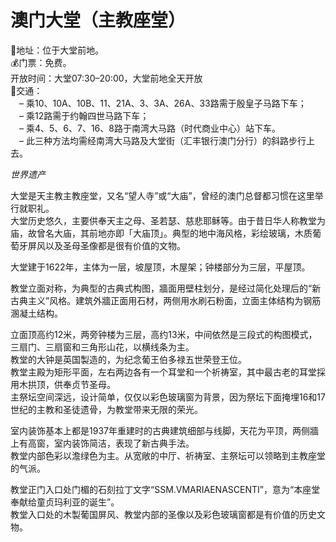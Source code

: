 # 澳门大堂（主教座堂）  
📍地址：位于大堂前地。  
💰门票：免费。  
开放时间：大堂07:30–20:00，大堂前地全天开放  
🚌交通：  
　– 乘10、10A、10B、11、21A、3、3A、26A、33路需于殷皇子马路下车；  
　– 乘12路需于约翰四世马路下车；  
　– 乘4、5、6、7、16、8路于南湾大马路（时代商业中心）站下车。  
　– 此三种方法均需经南湾大马路及大堂街（汇丰银行澳门分行）的斜路步行上去。  

*世界遗产*  

大堂是天主教主教座堂，又名“望人寺”或“大庙”，曾经的澳门总督都习惯在这里举行就职礼。  
大堂历史悠久，主要供奉天主之母、圣若瑟、慈悲耶稣等。由于昔日华人称教堂为庙，故曾名大庙，其前地亦即「大庙顶」。典型的地中海风格，彩绘玻璃，木质葡萄牙屏风以及圣母圣像都是很有价值的文物。  

大堂建于1622年，主体为一层，坡屋顶，木屋架；钟楼部分为三层，平屋顶。  

教堂立面对称，为典型的古典式构图，牆面用壁柱划分，是经过简化处理后的“新古典主义”风格。建筑外牆正面用石材，两侧用水刷石粉面，立面主体结构为钢筋溷凝土结构。  

立面顶高约12米，两旁钟楼为三层，高约13米，中间依然是三段式的构图模式，三扇门、三扇窗和三角形山花，以横线条为主。  
教堂的大钟是英国製造的，为纪念葡王伯多禄五世荣登王位。  
教堂主殿为矩形平面，左右两边各有一个耳堂和一个祈祷室，其中最古老的耳堂採用木拱顶，供奉贞节圣母。  
主祭坛空间深远，设计简单，仅仅以彩色玻璃窗为背景，因为祭坛下面掩埋16和17世纪的主教和圣徒遗骨，为教堂带来无限的荣光。  

室内装饰基本上都是1937年重建时的古典建筑细部与线脚，天花为平顶，两侧牆上有高窗，室内装饰简洁，表现了新古典手法。  
教堂内部色彩以澹绿色为主。从宽敞的中厅、祈祷室、主祭坛可以领略到主教座堂的气派。  

教堂正门入口处门楣的石刻拉丁文字“SSM.VMARIAENASCENTI”，意为“本座堂奉献给童贞玛利亚的诞生”。  
教堂入口处的木製葡国屏风、教堂内部的圣像以及彩色玻璃窗都是有价值的历史文物。  
<!-- Last processed: 2025-07-22 03:44:27 -->
